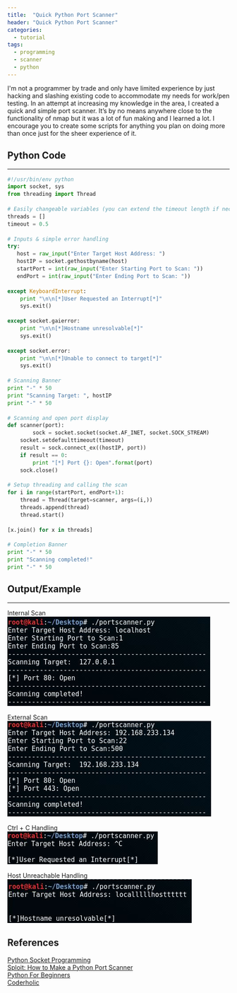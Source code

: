 ```yaml
---
title:  "Quick Python Port Scanner"
header: "Quick Python Port Scanner"
categories: 
  - tutorial
tags:
  - programming
  - scanner
  - python
---
```



I'm not a programmer by trade and only have limited experience by just hacking and slashing existing code to accommodate my needs for work/pen testing. In an attempt at increasing my knowledge in the area, I created a quick and simple port scanner. It’s by no means anywhere close to the functionality of nmap but it was a lot of fun making and I learned a lot. I encourage you to create some scripts for anything you plan on doing more than once just for the sheer experience of it.  

## Python Code  
***
```python
#!/usr/bin/env python
import socket, sys
from threading import Thread

# Easily changeable variables (you can extend the timeout length if necessary)
threads = []
timeout = 0.5

# Inputs & simple error handling
try:
   host = raw_input("Enter Target Host Address: ")
   hostIP = socket.gethostbyname(host)
   startPort = int(raw_input("Enter Starting Port to Scan: "))
   endPort = int(raw_input("Enter Ending Port to Scan: "))

except KeyboardInterrupt:
    print "\n\n[*]User Requested an Interrupt[*]"
    sys.exit()

except socket.gaierror:
    print "\n\n[*]Hostname unresolvable[*]"
    sys.exit()

except socket.error:
    print "\n\n[*]Unable to connect to target[*]"
    sys.exit()

# Scanning Banner
print "-" * 50
print "Scanning Target: ", hostIP
print "-" * 50

# Scanning and open port display
def scanner(port):
    	sock = socket.socket(socket.AF_INET, socket.SOCK_STREAM)
	socket.setdefaulttimeout(timeout)
	result = sock.connect_ex((hostIP, port))
	if result == 0:
	    print "[*] Port {}: Open".format(port)
	sock.close()

# Setup threading and calling the scan
for i in range(startPort, endPort+1):
	thread = Thread(target=scanner, args=(i,))
	threads.append(thread)
	thread.start()

[x.join() for x in threads]

# Completion Banner
print "-" * 50
print "Scanning completed!"
print "-" * 50
```
## Output/Example  
***
Internal Scan  
![Interal Scan](/assets/images/portscannerex2.jpg)  

External Scan  
![External Scan](/assets/images/portscannerex1.jpg)  

Ctrl + C Handling  
![CTRLC Handling](/assets/images/portscannerex3.jpg)  

Host Unreachable Handling  
![Host Unreachable](/assets/images/portscannerex4.jpg)  

## References
[Python Socket Programming](https://docs.python.org/2/howto/sockets.html)  
[Sploit: How to Make a Python Port Scanner](https://null-byte.wonderhowto.com/how-to/sploit-make-python-port-scanner-0161074/)  
[Python For Beginners](http://www.pythonforbeginners.com/code-snippets-source-code/port-scanner-in-python)  
[Coderholic](http://www.coderholic.com/python-port-scanner/)  



